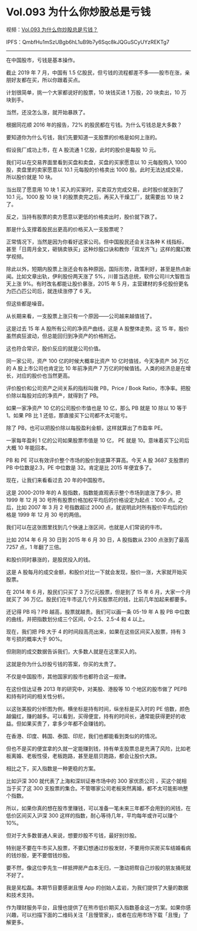 # Vol.093 为什么你炒股总是亏钱

视频：[Vol.093 为什么你炒股总是亏钱？](http://dweb.link/ipfs/QmcpCpJ48PRTNaKuztBDBva82NUP7YmK6cBM3iAvRDAWTZ/Vol.093%20%E4%B8%BA%E4%BB%80%E4%B9%88%E4%BD%A0%E7%82%92%E8%82%A1%E6%80%BB%E6%98%AF%E4%BA%8F%E9%92%B1%EF%BC%9F.mp4)

IPFS：QmbfHu1mSzUBgb6hL1uB9b7y6Sqc8kJQGuSCyUYzREKTg7

---

在中国股市，亏钱是基本操作。

截止 2019 年 7 月，中国有 1.5 亿股民，但亏钱的流程都差不多——股市在涨，亲朋好友都在买，所以你跟着买点。

计划很简单，挑一个大家都说好的股票，10 块钱买进 1 万股，20 块卖出，10 万块到手。

当然，还没怎么涨，就开始暴跌了。

根据同花顺 2016 年的报告，72% 的股民都在亏钱。为什么亏钱总是大多数？

要知道你为什么亏钱，我们先要知道一支股票的价格是如何上涨的。

假设我厂成功上市，在 A 股流通 1 亿股，此时的股价是每股 10 元。

我们可以在交易界面里看到买盘和卖盘，买盘的买家愿意以 10 元每股购入 1000 股，卖盘里的卖家愿意以 10.1 元每股的价格卖出 1000 股。此时无法达成交易，所以股价就是 10 块。

当出现了愿意用 10 块 1 买入的买家时，买卖双方完成交易，此时股价就涨到了 10.1 元。1000 股 10 块 1 的股票卖完之后，再买入干燥工厂，就需要出 10 块 2 了。

反之，当持有股票的卖方愿意以更低的价格卖出时，股价就下跌了。

那是什么支撑着股民出更高的价格买入一支股票呢？

正常情况下，当然是因为你看好这家公司。但中国股民还会关注各种 K 线指标，甚至「日周月金叉，砸锅卖铁买」这种炒股口诀和教你「双龙齐飞」这样的魔幻教学视频。

除此以外，短期内股票上涨还会有各种原因，国际形势，政策利好，甚至是热点新闻。比如文章出轨，伊利股份两天涨了 5%，川普当选总统，软件公司川大智胜当天上涨 9%。有时改名都能让股价暴涨，2015 年 5 月，主营建材的多伦股份更名为匹凸匹公司后，就连续涨停了 6 天。

但这些都是噪音。

从长期来看，一支股票上涨只有一个原因——公司越来越值钱了。

这是过去 15 年 A 股所有公司的净资产曲线，这是 A 股整体走势。这 15 年，股价虽然疯狂波动，但总能回归到净资产的价格附近。

这也符合常识，股价反应的就是公司价值。

同一家公司，资产 100 亿的时候大概率比资产 10 亿时值钱，今天净资产 36 万亿的 A 股上市公司也肯定比 10 年前净资产 7 万亿的时候值钱。人类的经济总是在增长，对应的股价也当然更高。

评价股价和公司资产之间关系的指标叫做 PB，Price / Book Ratio，市净率。把股价除以每股对应的净资产，就得到了 PB。

如果一家净资产 10 亿的公司股价市值也是 10 亿，那么 PB 就是 10 除以 10 等于 1。如果 PB 比 1 还低，那直接买下公司都不太可能亏。

除了 PB，也可以把股价除以每股盈利金额，这样就算出了市盈率 PE。

一家每年盈利 1 亿的公司如果股票市值是 10 亿， PE 就是 10。意味着买下公司后大概 10 年能回本。

PB 和 PE 可以有效评价整个市场的股价到底算不算高。今天 A 股 3687 支股票的 PB 中位数是2.3，PE 中位数是 32。肯定是比 2015 年便宜多了。

现在，让我们来看看过去 20 年的中国股市。

这是 2000-2019 年的 A 股指数，指数能直观表示整个市场到底涨了多少。把 1999 年 12 月 30 号所有股票价格加权平均后的价格设定为起点：1000 点。之后，比如 2007 年 3 月 2 号指数超过 2000 点，就说明此时所有股价平均后的价格是 1999 年 12 月 30 号的两倍。

我们可以在这张图里找到几个快速上涨区间，也就是人们常说的牛市。

比如 2014 年 6 月 30 日到 2015 年 6 月 30 日，A 股指数从 2300 点涨到了最高 7257 点，1 年翻了三倍。

和股价同时暴涨的，是股民投入的钱。

这是 A 股每月的成交金额，和股价对比一下就会发现，股价一涨，大家就开始买股票。

在 2014 年 6 月，股民们只买了 3 万亿元股票，但是到了 15 年 6 月，大家一个月就买了 36 万亿。股民们在牛市这几个月买股票花的钱，比前几年加起来都要多。

还记得 PB 吗？PB 越高，股票就越贵。我们可以画一条 05-19 年 A 股 PB 中位数的曲线，并把指数划分成三个区间，0-2.5、2.5-4 和 4 以上。

现在，我们把 PB 大于 4 的时间段高亮出来，如果在这些区间买入股票，持有 3 年亏损的概率大于 90%。

但刚刚的成交数据告诉我们，大多数人就是在这里买入的。

这就是你为什么炒股亏钱的答案，你买的太贵了。

不仅是中国股市，其他国家的股市也都符合这一规律。

在这份信达证券 2013 年的研究中，对美股、港股等 10 个地区的股市做了 PEPB 和持有时间的相关性分析。

以这张美股的分析图为例，横坐标是持有时间，纵坐标是买入时的 PE 倍数，颜色越偏红，赚的越多。可以看到，买得便宜，持有的时间长，通常能获得更好的收益。但如果买贵了，拿多少年都不会赚钱的。

在香港、印度、韩国、泰国、印尼，我们也都能看到类似的的情况。

但也不是买的便宜拿的久就一定能赚到钱，持有单支股票总是充满了风险，比如老板离婚、老板性侵，老板跑路，甚至是扇贝跑路，都会让股价大跌。

相比之下，买入指数是一种更稳的方案。

比如沪深 300 就代表了上海和深圳证券市场中的 300 家优质公司 ，买这个就相当于买了这 300 支股票的集合。不管哪家公司老板突然离婚，都不太可能影响整个指数。

所以，如果你真的想在股市里赚钱，可以准备一笔未来三年都不会用到的闲钱，在低价区间买入沪深 300 这样的指数，耐心等待几年，平均每年或许可以赚个 10%。

但对于大多数普通人来说，想要炒股不亏钱，最好别炒股。

特别是不要在牛市买入股票，不要幻想通过炒股发财，不要用你买房买车结婚看病的钱炒股，更不要借钱炒股。

要不然，像这位李先生一样抵押房产血本无归，一激动把帮自己炒股的朋友捅死就不好了。

我是吴松磊。本期节目要感谢且慢 App 的创始人孟岩，为我们提供了大量的数据和技术支持。

作为理财服务平台，且慢也提供了在熊市低价期买入指数基金这一方案。如果你感兴趣，可以扫描下面的二维码关注「且慢管家」，或者在应用市场下载「且慢」了解更多。
